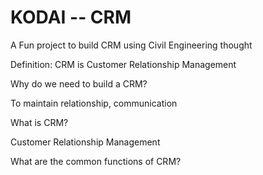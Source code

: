 # KODAI -- CRM

A Fun project to build CRM using Civil Engineering thought

Definition: CRM is Customer Relationship Management

Why do we need to build a CRM?

To maintain relationship, communication 


What is CRM?

Customer Relationship Management



What are the common functions of CRM?
